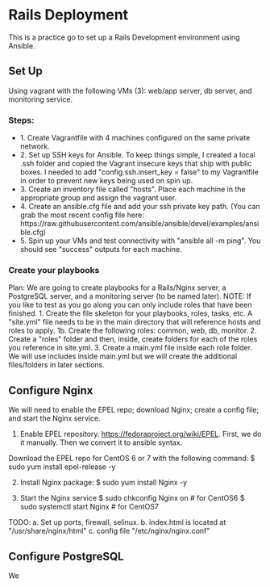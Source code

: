 <h1>Rails Deployment</h1>

This is a practice go to set up a Rails Development environment using Ansible.

<h2>Set Up</h2>
Using vagrant with the following VMs (3): web/app server, db server, and monitoring service.

<h3>Steps:</h3>
<ul>
	<li>1.  Create Vagrantfile with 4 machines configured on the same private network.</li>
	<li>2.  Set up SSH keys for Ansible.  To keep things simple, I created a local .ssh folder and copied the Vagrant insecure keys that ship with public boxes.  I needed to add "config.ssh.insert_key = false" to my Vagrantfile in order to prevent new keys being used on spin up.  </li>
	<li>3.  Create an inventory file called "hosts".  Place each machine in the appropriate group and assign the vagrant user. </li>
	<li>4. Create an ansible.cfg file and add your ssh private key path.  (You can grab the most recent config file here: https://raw.githubusercontent.com/ansible/ansible/devel/examples/ansible.cfg)</li>
	<li>5. Spin up your VMs and test connectivity with "ansible all -m ping".  You should see "success" outputs for each machine. </li>
</ul>

<h3>Create your playbooks</h3>
Plan:  We are going to create playbooks for a Rails/Nginx server, a PostgreSQL server, and a monitoring server (to be named later).
NOTE: If you like to test as you go along you can only include roles that have been finished.
1.  Create the file skeleton for your playbooks, roles, tasks, etc.  A "site.yml" file needs to be in the main directory that will reference hosts and roles to apply.
1b.  Create the following roles: common, web, db, monitor.
2.  Create a "roles" folder and then, inside, create folders for each of the roles you reference in site.yml.
3. Create a main.yml file inside each role folder.  We will use includes inside main.yml but we will create the additional files/folders in later sections.

<h2>Configure Nginx</h2>
We will need to enable the EPEL repo; download Nginx; create a config file; and start the Nginx service.

1.  Enable EPEL repository.  https://fedoraproject.org/wiki/EPEL.  First, we do it manually.  Then we convert it to ansible syntax.

Download the EPEL repo for CentOS 6 or 7 with the following command:
$ sudo yum install epel-release -y

2.  Install Nginx package:
$ sudo yum install Nginx -y

3.  Start the Nginx service
$ sudo chkconfig Nginx on # for CentOS6
$ sudo systemctl start Nginx # for CentOS7

TODO:
a. Set up ports, firewall, selinux.
b. index.html is located at "/usr/share/nginx/html"
c. config file "/etc/nginx/nginx.conf"

<h2>Configure PostgreSQL</h2>
We 